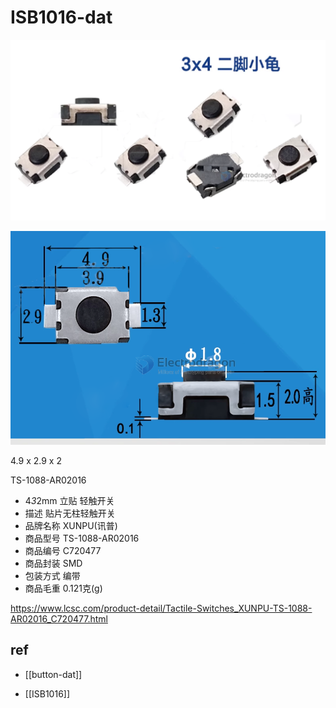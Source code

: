 

# ISB1016-dat 

![](2023-10-11-15-03-54.png)

![](2023-10-11-15-10-31.png)

4.9 x 2.9 x 2


TS-1088-AR02016

- 4*3*2mm 立贴 轻触开关
- 描述 贴片无柱轻触开关
- 品牌名称 XUNPU(讯普)
- 商品型号 TS-1088-AR02016
- 商品编号 C720477
- 商品封装 SMD
- 包装方式 编带
- 商品毛重 0.121克(g)


https://www.lcsc.com/product-detail/Tactile-Switches_XUNPU-TS-1088-AR02016_C720477.html

## ref 

- [[button-dat]]

- [[ISB1016]]